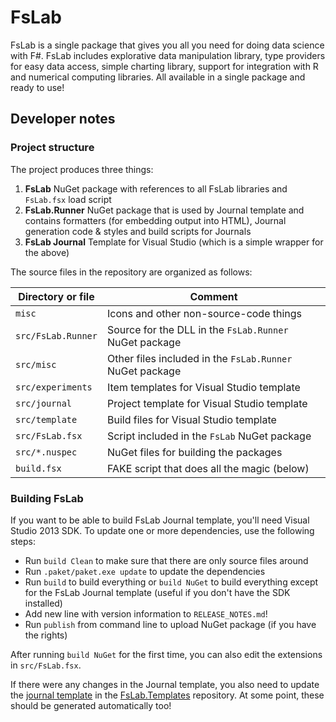 FsLab 
=====

FsLab is a single package that gives you all you need for doing data science with
F#. FsLab includes explorative data manipulation library, type providers for easy
data access, simple charting library, support for integration with R and numerical
computing libraries. All available in a single package and ready to use!

Developer notes
---------------

### Project structure

The project produces three things:

 1. **FsLab** NuGet package with references to all FsLab libraries and `FsLab.fsx` load script
 2. **FsLab.Runner** NuGet package that is used by Journal template and contains formatters
   (for embedding output into HTML), Journal generation code & styles and build scripts for Journals
 3. **FsLab Journal** Template for Visual Studio (which is a simple wrapper for the above)

The source files in the repository are organized as follows:

| Directory or file  | Comment
|--------------------|---------------
| `misc`             | Icons and other non-source-code things
| `src/FsLab.Runner` | Source for the DLL in the `FsLab.Runner` NuGet package
| `src/misc`         | Other files included in the `FsLab.Runner` NuGet package
| `src/experiments`  | Item templates for Visual Studio template
| `src/journal`      | Project template for Visual Studio template
| `src/template`     | Build files for Visual Studio template
| `src/FsLab.fsx`    | Script included in the `FsLab` NuGet package
| `src/*.nuspec`     | NuGet files for building the packages
| `build.fsx`        | FAKE script that does all the magic (below)

### Building FsLab

If you want to be able to build FsLab Journal template, you'll need Visual Studio 2013 SDK.
To update one or more dependencies, use the following steps:

 * Run `build Clean` to make sure that there are only source files around
 * Run `.paket/paket.exe update` to update the dependencies
 * Run `build` to build everything or `build NuGet` to build everything except for
   the FsLab Journal template (useful if you don't have the SDK installed)
 * Add new line with version information to `RELEASE_NOTES.md`!
 * Run `publish` from command line to upload NuGet package (if you have the rights)
 
After running `build NuGet` for the first time, you can also edit the
extensions in `src/FsLab.fsx`. 

If there were any changes in the Journal template, you also need to update the
[journal template](https://github.com/fslaborg/FsLab.Templates/tree/journal) in the
[FsLab.Templates](https://github.com/fslaborg/FsLab.Templates) repository. At some
point, these should be generated automatically too!
